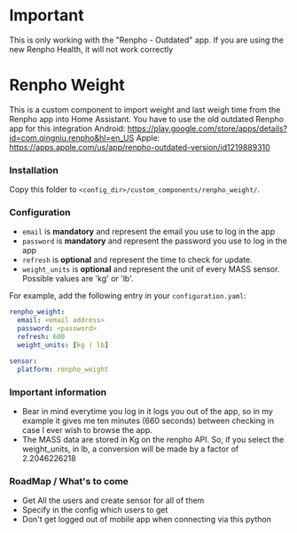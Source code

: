 # Important
This is only working with the "Renpho - Outdated" app.
If you are using the new Renpho Health, it will not work correctly

# Renpho Weight

This is a custom component to import weight and last weigh time from the Renpho app into Home Assistant.
You have to use the old outdated Renpho app for this integration
Android: https://play.google.com/store/apps/details?id=com.qingniu.renpho&hl=en_US
Apple: https://apps.apple.com/us/app/renpho-outdated-version/id1219889310

### Installation

Copy this folder to `<config_dir>/custom_components/renpho_weight/`.


### Configuration

- `email` is **mandatory** and represent the email you use to log in the app
- `password` is **mandatory** and represent the password you use to log in the app
- `refresh` is **optional** and represent the time to check for update. 
- `weight_units` is **optional** and represent the unit of every MASS sensor.  Possible values are 'kg' or 'lb'.

For example, add the following entry in your `configuration.yaml`:

```yaml
renpho_weight:
  email: <email address>
  password: <password>
  refresh: 600
  weight_units: [kg | lb]

sensor:
  platform: renpho_weight
```


### Important information
- Bear in mind everytime you log in it logs you out of the app, so in my example it gives me ten minutes (660 seconds) between checking in case I ever wish to browse the app.
- The MASS data are stored in Kg on the renpho API.  So, if you select the weight_units, in lb, a conversion will be made by a factor of 2.2046226218


### RoadMap / What's to come
- Get All the users and create sensor for all of them
- Specify in the config which users to get
- Don't get logged out of mobile app when connecting via this python
